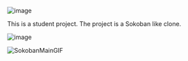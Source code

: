 ![image](https://github.com/LordCalcium/C-SokobanLike-Clone/assets/109616390/2ebbcb06-a63d-40d7-9a73-8503ffde6dda)

This is a student project.
The project is a Sokoban like clone.

![image](https://github.com/LordCalcium/C-SokobanLike-Clone/assets/109616390/746d44f1-19a7-47e8-bc8a-329c64f724c7)

![SokobanMainGIF](https://github.com/LordCalcium/SokobanLike-Clone/assets/109616390/620fca07-dde5-4728-b27c-1382739c06b1)
